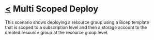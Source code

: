 # [<](./../../README.md) Multi Scoped Deploy

This scenario shows deploying a resource group using a Bicep template that is scoped to a subscription level and then a storage account to the created resource group at the resource group level.
